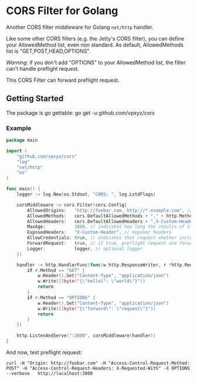 # CORS Filter for Golang

Another CORS filter middleware for Golang `net/http` handler. 

Like some other CORS filters (e.g. the Jetty's CORS filter), you can define your AllowedMethod list, even non standard. As default, AllowedMethods list is "GET,POST,HEAD,OPTIONS".

*Warning*: if you don't add "OPTIONS" to your AllowedMethod list, the filter can't handle preflight request.

This CORS Filter can forward preflight request.

## Getting Started

The package is go gettable:  go get -u github.com/vpxyz/cors

### Example

``` go
package main

import (
	"github.com/vpxyz/cors"
	"log"
	"net/http"
	"os"
)

func main() {
	logger := log.New(os.Stdout, "CORS: ", log.LstdFlags)

	corsMiddleware := cors.Filter(cors.Config{
		AllowedOrigins:   "http://foobar.com, http://*.example.com", // origins
		AllowedMethods:   cors.DefaultAllowedMethods + "," + http.MethodPut, // put here your allowed methods
		AllowedHeaders:   cors.DefaultAllowedHeaders + ",X-Custom-Header,X-Requested-With",   // allowed headers
		MaxAge:           3000, // indicates how long the results of a preflight request can be cached (default 1800)
		ExposedHeaders:   "X-Custom-Header", // exposer headers
		AllowCredentials: true, // indicates that request whether include credentials
		ForwardRequest:   true, // if true, preflight request are forwarded to handler (dafault false)
		Logger:           logger, // optional logger
	})

	handler := http.HandlerFunc(func(w http.ResponseWriter, r *http.Request) {
		if r.Method == "GET" {
			w.Header().Set("Content-Type", "application/json")
			w.Write([]byte("{\"hello\": \"world\"}"))
			return
		}
		if r.Method == "OPTIONS" {
			w.Header().Set("Content-Type", "application/json")
			w.Write([]byte("{\"forward\": \"request\"}"))
			return
		}
	})

	http.ListenAndServe(":3000", corsMiddleware(handler))
}
```

And now, test preflight request:

``` shell
curl -H "Origin: http://foobar.com" -H "Access-Control-Request-Method: POST" -H "Access-Control-Request-Headers: X-Requested-With" -X OPTIONS --verbose   http://localhost:3000  
```
